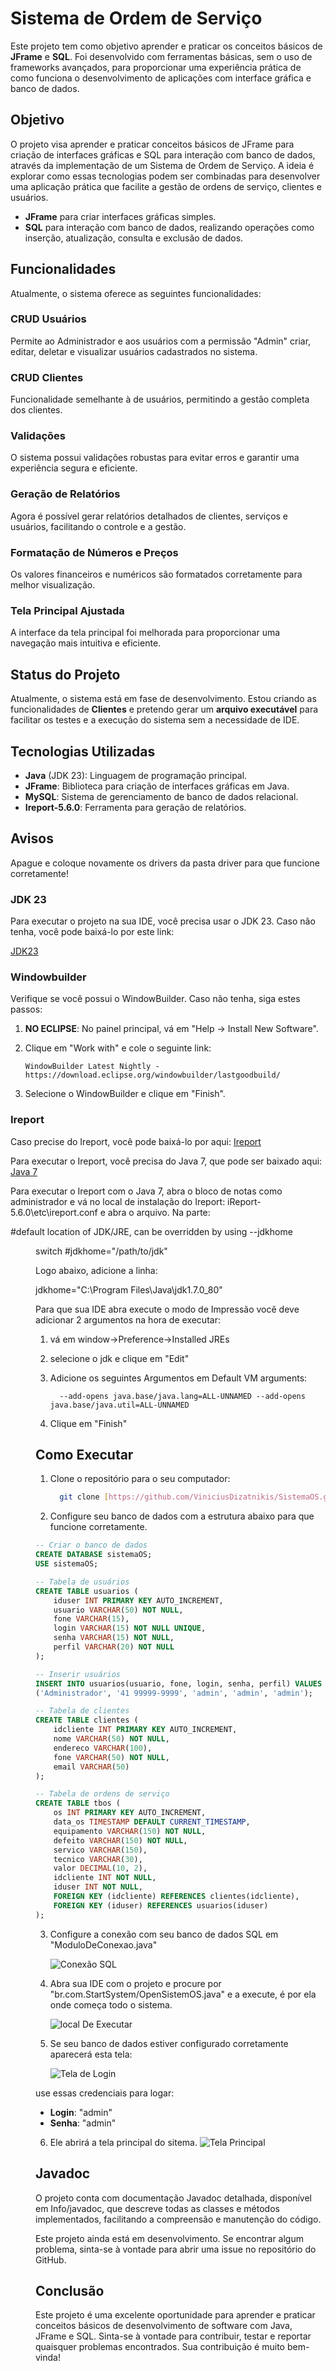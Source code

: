 # Sistema de Ordem de Serviço

Este projeto tem como objetivo aprender e praticar os conceitos básicos de **JFrame** e **SQL**. Foi desenvolvido com ferramentas básicas, sem o uso de frameworks avançados, para proporcionar uma experiência prática de como funciona o desenvolvimento de aplicações com interface gráfica e banco de dados.

## Objetivo

O projeto visa aprender e praticar conceitos básicos de JFrame para criação de interfaces gráficas e SQL para interação com banco de dados, através da implementação de um Sistema de Ordem de Serviço. A ideia é explorar como essas tecnologias podem ser combinadas para desenvolver uma aplicação prática que facilite a gestão de ordens de serviço, clientes e usuários.

- **JFrame** para criar interfaces gráficas simples.
- **SQL** para interação com banco de dados, realizando operações como inserção, atualização, consulta e exclusão de dados.

## Funcionalidades

Atualmente, o sistema oferece as seguintes funcionalidades:

### CRUD Usuários
Permite ao Administrador e aos usuários com a permissão "Admin" criar, editar, deletar e visualizar usuários cadastrados no sistema.

### CRUD Clientes
Funcionalidade semelhante à de usuários, permitindo a gestão completa dos clientes.

### Validações
O sistema possui validações robustas para evitar erros e garantir uma experiência segura e eficiente.

### Geração de Relatórios
Agora é possível gerar relatórios detalhados de clientes, serviços e usuários, facilitando o controle e a gestão.

### Formatação de Números e Preços
Os valores financeiros e numéricos são formatados corretamente para melhor visualização.

### Tela Principal Ajustada
A interface da tela principal foi melhorada para proporcionar uma navegação mais intuitiva e eficiente.

## Status do Projeto

Atualmente, o sistema está em fase de desenvolvimento. Estou criando as funcionalidades de **Clientes** e pretendo gerar um **arquivo executável** para facilitar os testes e a execução do sistema sem a necessidade de IDE.

## Tecnologias Utilizadas

- **Java** (JDK 23): Linguagem de programação principal.
- **JFrame**: Biblioteca para criação de interfaces gráficas em Java.
- **MySQL**: Sistema de gerenciamento de banco de dados relacional.
- **Ireport-5.6.0**: Ferramenta para geração de relatórios.

## Avisos
Apague e coloque novamente os drivers da pasta driver para que funcione corretamente!


### JDK 23
Para executar o projeto na sua IDE, você precisa usar o JDK 23. Caso não tenha, você pode baixá-lo por este link:

[JDK23](https://www.oracle.com/java/technologies/downloads/#jdk23-windows)

### Windowbuilder

Verifique se você possui o WindowBuilder. Caso não tenha, siga estes passos:

1. **NO ECLIPSE**: No painel principal, vá em "Help -> Install New Software".
2. Clique em "Work with" e cole o seguinte link:
   
    ```Link
    WindowBuilder Latest Nightly - https://download.eclipse.org/windowbuilder/lastgoodbuild/
    ```
    
4. Selecione o WindowBuilder e clique em "Finish".

### Ireport
   
Caso precise do Ireport, você pode baixá-lo por aqui: [Ireport](https://sourceforge.net/projects/erpbarcode/files/JasperSoft/iReport-5.6.0-windows-installer.exe/download)

Para executar o Ireport, você precisa do Java 7, que pode ser baixado aqui: [Java 7](https://www.oracle.com/java/technologies/javase/javase7-archive-downloads.html)

  Para executar o Ireport com o Java 7, abra o bloco de notas como administrador e vá no local de instalação do Ireport: iReport-5.6.0\etc\ireport.conf e abra o arquivo. Na parte:

  #default location of JDK/JRE, can be overridden by using --jdkhome <dir> switch
  #jdkhome="/path/to/jdk"
  
  Logo abaixo, adicione a linha:
  
  jdkhome="C:\Program Files\Java\jdk1.7.0_80"

Para que sua IDE abra execute o modo de Impressão você deve adicionar 2 argumentos na hora de executar:

1. vá em window->Preference->Installed JREs
   
3. selecione o jdk e clique em "Edit"
   
5. Adicione os seguintes Argumentos em Default VM arguments:
   
   ```Argumentos
     --add-opens java.base/java.lang=ALL-UNNAMED --add-opens java.base/java.util=ALL-UNNAMED
   ```
   
7. Clique em "Finish"
   
 ## Como Executar

 1. Clone o repositório para o seu computador:
    ```bash
      git clone [https://github.com/ViniciusDizatnikis/SistemaOS.git](https://github.com/ViniciusDizatnikis/SistemaOS.git)
    ```
 2. Configure seu banco de dados com a estrutura abaixo para que funcione corretamente.

 ```sql
 -- Criar o banco de dados
 CREATE DATABASE sistemaOS;
 USE sistemaOS;

 -- Tabela de usuários
 CREATE TABLE usuarios (
     iduser INT PRIMARY KEY AUTO_INCREMENT,
     usuario VARCHAR(50) NOT NULL,
     fone VARCHAR(15),
     login VARCHAR(15) NOT NULL UNIQUE,
     senha VARCHAR(15) NOT NULL,
     perfil VARCHAR(20) NOT NULL 
 );

 -- Inserir usuários
 INSERT INTO usuarios(usuario, fone, login, senha, perfil) VALUES 
 ('Administrador', '41 99999-9999', 'admin', 'admin', 'admin');

 -- Tabela de clientes
 CREATE TABLE clientes (
     idcliente INT PRIMARY KEY AUTO_INCREMENT,
     nome VARCHAR(50) NOT NULL,
     endereco VARCHAR(100),
     fone VARCHAR(50) NOT NULL,
     email VARCHAR(50)
 );

 -- Tabela de ordens de serviço
 CREATE TABLE tbos (
     os INT PRIMARY KEY AUTO_INCREMENT,
     data_os TIMESTAMP DEFAULT CURRENT_TIMESTAMP,
     equipamento VARCHAR(150) NOT NULL,
     defeito VARCHAR(150) NOT NULL,
     servico VARCHAR(150),
     tecnico VARCHAR(30),
     valor DECIMAL(10, 2),
     idcliente INT NOT NULL,
     iduser INT NOT NULL,
     FOREIGN KEY (idcliente) REFERENCES clientes(idcliente),
     FOREIGN KEY (iduser) REFERENCES usuarios(iduser)
 );
 ```
3. Configure a conexão com seu banco de dados SQL em "ModuloDeConexao.java"

   ![Conexão SQL](Imagens/configSQL.png)  


4. Abra sua IDE com o projeto e procure por "br.com.StartSystem/OpenSistemOS.java" e a execute, é por ela onde começa todo o sistema.

   ![local De Executar](Imagens/IniciarSystema.png)

5. Se seu banco de dados estiver configurado corretamente aparecerá esta tela:

   ![Tela de Login](Imagens/telaLogin.png)
   
use essas credenciais para logar:
- **Login**: "admin"
- **Senha**: "admin"

6. Ele abrirá a tela principal do sitema. 
![Tela Principal](Imagens/telaPrincipal.png)  

## Javadoc

O projeto conta com documentação Javadoc detalhada, disponível em Info/javadoc, que descreve todas as classes e métodos implementados, facilitando a compreensão e manutenção do código.

Este projeto ainda está em desenvolvimento. Se encontrar algum problema, sinta-se à vontade para abrir uma issue no repositório do GitHub.

## Conclusão

Este projeto é uma excelente oportunidade para aprender e praticar conceitos básicos de desenvolvimento de software com Java, JFrame e SQL. Sinta-se à vontade para contribuir, 
testar e reportar quaisquer problemas encontrados. Sua contribuição é muito bem-vinda!
